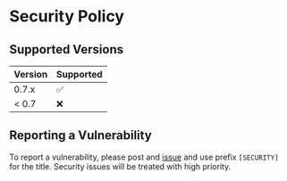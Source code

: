 # Security Policy

## Supported Versions

| Version | Supported          |
|---------| ------------------ |
| 0.7.x   | :white_check_mark: |
| < 0.7   | :x:                |

## Reporting a Vulnerability

To report a vulnerability, please post and [issue](https://github.com/bcdev/zappend/issues)
and use prefix `[SECURITY]` for the title. Security issues will be treated 
with high priority.

